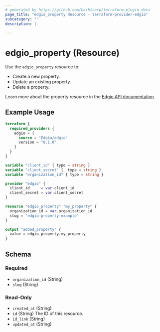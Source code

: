 ```yaml
---
# generated by https://github.com/hashicorp/terraform-plugin-docs
page_title: "edgio_property Resource - terraform-provider-edgio"
subcategory: ""
description: |-
  
---
```


# edgio_property (Resource)

Use the `edgio_property` resource to:
* Create a new property.
* Update an existing property.
* Delete a property.

Learn more about the property resource in the [Edgio API documentation](https://docs.edg.io/applications/v7/basics/properties).

## Example Usage

```terraform
terraform {
  required_providers {
    edgio = {
      source = "Edgio/edgio"
      version = "0.1.0"
    }
  }
}

variable "client_id" { type = string }
variable "client_secret" {  type = string }
variable "organization_id" { type = string }

provider "edgio" {
  client_id     = var.client_id
  client_secret = var.client_secret
}

resource "edgio_property" "my_property" {
  organization_id = var.organization_id
  slug = "edgio-property-example"
}

output "added_property" {
  value = edgio_property.my_property
}
```

<!-- schema generated by tfplugindocs -->
## Schema

### Required

- `organization_id` (String)
- `slug` (String)

### Read-Only

- `created_at` (String)
- `id` (String) The ID of this resource.
- `id_link` (String)
- `updated_at` (String)
